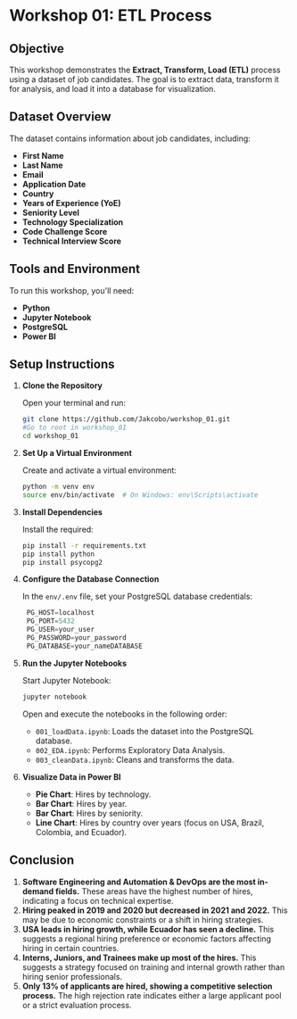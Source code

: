 # Workshop 01: ETL Process

## Objective

This workshop demonstrates the **Extract, Transform, Load (ETL)** process using a dataset of job candidates. The goal is to extract data, transform it for analysis, and load it into a database for visualization.

## Dataset Overview

The dataset contains information about job candidates, including:

- **First Name**
- **Last Name**
- **Email**
- **Application Date**
- **Country**
- **Years of Experience (YoE)**
- **Seniority Level**
- **Technology Specialization**
- **Code Challenge Score**
- **Technical Interview Score**

## Tools and Environment

To run this workshop, you'll need:

- **Python**
- **Jupyter Notebook**
- **PostgreSQL**
- **Power BI**

## Setup Instructions

1. **Clone the Repository**

   Open your terminal and run:

   ```bash
   git clone https://github.com/Jakcobo/workshop_01.git
   #Go to root in workshop_01
   cd workshop_01
   ```

2. **Set Up a Virtual Environment**

   Create and activate a virtual environment:

   ```bash
   python -m venv env
   source env/bin/activate  # On Windows: env\Scripts\activate
   ```

3. **Install Dependencies**

   Install the required:

   ```bash
   pip install -r requirements.txt
   pip install python
   pip install psycopg2
   ```

4. **Configure the Database Connection**

   In the `env/.env` file, set your PostgreSQL database credentials:

   ```python
    PG_HOST=localhost
    PG_PORT=5432
    PG_USER=your_user
    PG_PASSWORD=your_password
    PG_DATABASE=your_nameDATABASE
   ```

5. **Run the Jupyter Notebooks**

   Start Jupyter Notebook:

   ```bash
   jupyter notebook
   ```

   Open and execute the notebooks in the following order:

   - `001_loadData.ipynb`: Loads the dataset into the PostgreSQL database.
   - `002_EDA.ipynb`: Performs Exploratory Data Analysis.
   - `003_cleanData.ipynb`: Cleans and transforms the data.

6. **Visualize Data in Power BI**


     - **Pie Chart**: Hires by technology.
     - **Bar Chart**: Hires by year.
     - **Bar Chart**: Hires by seniority.
     - **Line Chart**: Hires by country over years (focus on USA, Brazil, Colombia, and Ecuador).

## Conclusion

1. **Software Engineering and Automation & DevOps are the most in-demand fields.** These areas have the highest number of hires, indicating a focus on technical expertise.
2. **Hiring peaked in 2019 and 2020 but decreased in 2021 and 2022.** This may be due to economic constraints or a shift in hiring strategies.
3. **USA leads in hiring growth, while Ecuador has seen a decline.** This suggests a regional hiring preference or economic factors affecting hiring in certain countries.
4. **Interns, Juniors, and Trainees make up most of the hires.** This suggests a strategy focused on training and internal growth rather than hiring senior professionals.
5. **Only 13% of applicants are hired, showing a competitive selection process.** The high rejection rate indicates either a large applicant pool or a strict evaluation process.